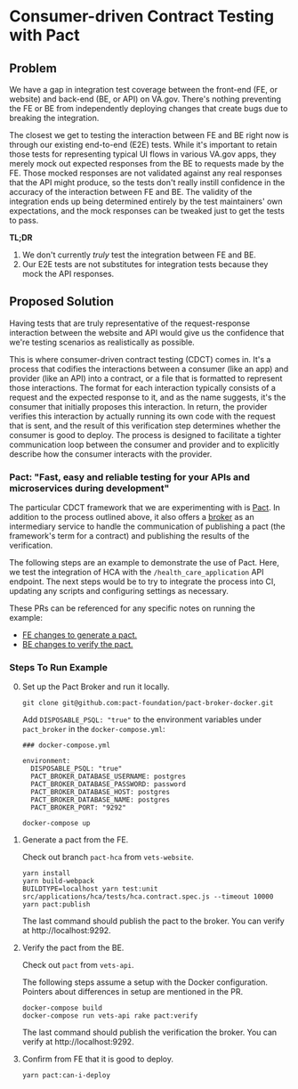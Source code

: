 # Consumer-driven Contract Testing with Pact

## Problem

We have a gap in integration test coverage between the front-end (FE, or website) and back-end (BE, or API) on VA.gov. There's nothing preventing the FE or BE from independently deploying changes that create bugs due to breaking the integration.

The closest we get to testing the interaction between FE and BE right now is through our existing end-to-end (E2E) tests. While it's important to retain those tests for representing typical UI flows in various VA.gov apps, they merely mock out expected responses from the BE to requests made by the FE. Those mocked responses are not validated against any real responses that the API might produce, so the tests don't really instill confidence in the accuracy of the interaction between FE and BE. The validity of the integration ends up being determined entirely by the test maintainers' own expectations, and the mock responses can be tweaked just to get the tests to pass.

**TL;DR**
1. We don't currently *truly* test the integration between FE and BE.
2. Our E2E tests are not substitutes for integration tests because they mock the API responses.

## Proposed Solution

Having tests that are truly representative of the request-response interaction between the website and API would give us the confidence that we're testing scenarios as realistically as possible.

This is where consumer-driven contract testing (CDCT) comes in. It's a process that codifies the interactions between a consumer (like an app) and provider (like an API) into a contract, or a file that is formatted to represent those interactions. The format for each interaction typically consists of a request and the expected response to it, and as the name suggests, it's the consumer that initially proposes this interaction. In return, the provider verifies this interaction by actually running its own code with the request that is sent, and the result of this verification step determines whether the consumer is good to deploy. The process is designed to facilitate a tighter communication loop between the consumer and provider and to explicitly describe how the consumer interacts with the provider.

### Pact: "Fast, easy and reliable testing for your APIs and microservices during development"

The particular CDCT framework that we are experimenting with is [Pact](https://docs.pact.io/). In addition to the process outlined above, it also offers a [broker](https://github.com/pact-foundation/pact_broker) as an intermediary service to handle the communication of publishing a pact (the framework's term for a contract) and publishing the results of the verification.

The following steps are an example to demonstrate the use of Pact. Here, we test the integration of HCA with the `/health_care_application` API endpoint. The next steps would be to try to integrate the process into CI, updating any scripts and configuring settings as necessary.

These PRs can be referenced for any specific notes on running the example:
- [FE changes to generate a pact.](https://github.com/department-of-veterans-affairs/vets-website/pull/10970)
- [BE changes to verify the pact.](https://github.com/department-of-veterans-affairs/vets-api/pull/3244)

### Steps To Run Example

0. Set up the Pact Broker and run it locally.

   ```
   git clone git@github.com:pact-foundation/pact-broker-docker.git
   ```
   Add `DISPOSABLE_PSQL: "true"` to the environment variables under `pact_broker` in the `docker-compose.yml`:
   
   ```
   ### docker-compose.yml

   environment:
     DISPOSABLE_PSQL: "true"
     PACT_BROKER_DATABASE_USERNAME: postgres
     PACT_BROKER_DATABASE_PASSWORD: password
     PACT_BROKER_DATABASE_HOST: postgres
     PACT_BROKER_DATABASE_NAME: postgres
     PACT_BROKER_PORT: "9292"
   ```
   
   ```
   docker-compose up
   ```

1. Generate a pact from the FE.

   Check out branch `pact-hca` from `vets-website`.

   ```
   yarn install
   yarn build-webpack
   BUILDTYPE=localhost yarn test:unit src/applications/hca/tests/hca.contract.spec.js --timeout 10000
   yarn pact:publish
   ```
   
   The last command should publish the pact to the broker. You can verify at http://localhost:9292.

2. Verify the pact from the BE.

   Check out `pact` from `vets-api`.
   
   The following steps assume a setup with the Docker configuration. Pointers about differences in setup are mentioned in the PR.

   ```
   docker-compose build
   docker-compose run vets-api rake pact:verify
   ```
   
   The last command should publish the verification the broker. You can verify at http://localhost:9292.

3. Confirm from FE that it is good to deploy.

   ```
   yarn pact:can-i-deploy
   ```
